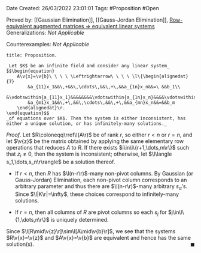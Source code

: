 <br />
<br />

Date Created: 26/03/2022 23:01:01
Tags: #Proposition #Open 

Proved by: [[Gaussian Elimination]], [[Gauss-Jordan Elimination]], [Row-equivalent augmented matrices $\Rightarrow$ equivalent linear systems](Row-equivalent%20augmented%20matrices%20implies%20equivalent%20linear%20systems.md)
Generalizations: _Not Applicable_

Counterexamples: _Not Applicable_

``` ad-Proposition
title: Proposition.

_Let $K$ be an infinite field and consider any linear system_
$$\begin{equation}
    A\v{x}=\v{b}\ \ \ \ \Leftrightarrow\ \ \ \ \l\{\begin{alignedat}{7}
        &a_{11}x_1&&\,+&&\,\cdots\,&&\,+\,&&a_{1n}x_n&&=\ &&b_1\\
        &\vdotswithin{a_{11}x_1}&&&&&&&&\vdotswithin{a_{1n}x_n}&&&&\vdotswithin{b_1}\\
        &a_{m1}x_1&&\,+\,&&\,\cdots\,&&\,+\,&&a_{mn}x_n&&=&&b_m
    \end{alignedat}\r.
\end{equation}$$
_of equations over $K$. Then the system is either inconsistent, has either a unique solution, or has infinitely-many solutions._

```

_Proof_. Let $R\coloneqq\rref\l(A\r)$ be of rank $r$, so either $r<n$ or $r=n$, and let $\v{z}$ be the matrix obtained by applying the same elementary row operations that reduces $A$ to $R$. If there exists $i\in\l\{r+1,\dots,m\r\}$ such that $z_i\neq0$, then the system is inconsistent; otherwise, let $\l\langle s_1,\dots,s_n\r\rangle$ be a solution thereof.
* If $r<n$, then $R$ has $\l(n-r\r)$-many non-pivot columns. By Gaussian (or Gauss-Jordan) Elimination, each non-pivot column corresponds to an arbitrary parameter and thus there are $\l(n-r\r)$-many arbitrary $s_\alpha\textrm{'}$s. Since $\l|K\r|=\infty$, these choices correspond to infinitely-many solutions.

* If $r=n$, then all columns of $R$ are pivot columns so each $s_j$ for $j\in\l\{1,\dots,n\r\}$ is uniquely determined.

Since $\l[R\mid\v{z}\r]\sim\l[A\mid\v{b}\r]$, we see that the systems $R\v{x}=\v{z}$ and $A\v{x}=\v{b}$ are equivalent and hence has the same solution(s).<span style="float:right;">$\blacksquare$</span>
